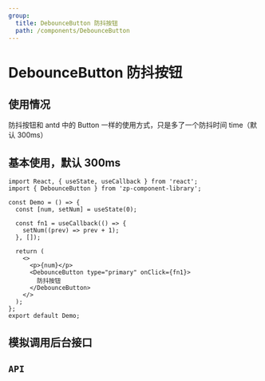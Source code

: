 ```yaml
---
group:
  title: DebounceButton 防抖按钮
  path: /components/DebounceButton
---
```


# DebounceButton 防抖按钮

## 使用情况

防抖按钮和 antd 中的 Button 一样的使用方式，只是多了一个防抖时间 time（默认 300ms）

## 基本使用，默认 300ms

```tsx
import React, { useState, useCallback } from 'react';
import { DebounceButton } from 'zp-component-library';

const Demo = () => {
  const [num, setNum] = useState(0);

  const fn1 = useCallback(() => {
    setNum((prev) => prev + 1);
  }, []);

  return (
    <>
      <p>{num}</p>
      <DebounceButton type="primary" onClick={fn1}>
        防抖按钮
      </DebounceButton>
    </>
  );
};
export default Demo;
```

## 模拟调用后台接口

<code src='./DemoInterface'></code>

## `API`

<API src="./api/DebounceButtonProps.tsx" hideTitle></API>
